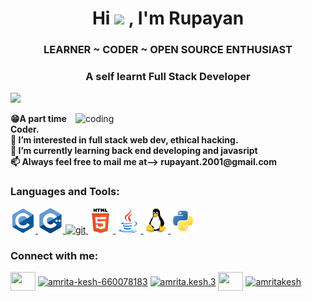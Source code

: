 ### <h1 align="center">Hi <img src="https://raw.githubusercontent.com/micepram/micepram/master/Hi.gif" width="23px"> , I'm Rupayan </h1>
<h3 align="center">LEARNER ~ CODER ~ OPEN SOURCE ENTHUSIAST</h3>
<h3 align="center">A self learnt Full Stack Developer </h3>

<p align="left"> <img src="https://komarev.com/ghpvc/?username=Jazzboy-12&label=Profile%20views&color=0e75b6&style=flat" /> </p>
<img align="right" alt="coding" width="400" src="https://image.myanimelist.net/ui/BQM6jEZ-UJLgGUuvrNkYUCy7FIFKKB9CyLfPqsQX5lvU2OHMFHMPGbBRbscEOk9G4qxryUjrlu73AiQq4aKCHw" >
 

 <b>
😁A part time Coder.<br>
👀 I’m interested in full stack web dev, ethical hacking.<br>
🌱 I’m currently learning back end developing and javasript<br>
📫 Always feel free to mail me at--> rupayant.2001@gmail.com<br>
</b>

<h3 align="left">Languages and Tools:</h3>
<p align="left"> <a href="https://www.cprogramming.com/" target="_blank"> <img src="https://raw.githubusercontent.com/devicons/devicon/master/icons/c/c-original.svg" alt="c" width="40" height="40"/> </a> <a href="https://www.w3schools.com/cpp/" target="_blank"> <img src="https://raw.githubusercontent.com/devicons/devicon/master/icons/cplusplus/cplusplus-original.svg" alt="cplusplus" width="40" height="40"/> </a> <a href="https://git-scm.com/" target="_blank"> <img src="https://www.vectorlogo.zone/logos/git-scm/git-scm-icon.svg" alt="git" width="40" height="40"/> </a> <a href="https://www.w3.org/html/" target="_blank"> <img src="https://raw.githubusercontent.com/devicons/devicon/master/icons/html5/html5-original-wordmark.svg" alt="html5" width="40" height="40"/> </a> <a href="https://www.java.com" target="_blank"> <img src="https://raw.githubusercontent.com/devicons/devicon/master/icons/java/java-original.svg" alt="java" width="40" height="40"/> </a> <a href="https://www.linux.org/" target="_blank"> <img src="https://raw.githubusercontent.com/devicons/devicon/master/icons/linux/linux-original.svg" alt="linux" width="40" height="40"/> </a> <a href="https://www.python.org" target="_blank"> <img src="https://raw.githubusercontent.com/devicons/devicon/master/icons/python/python-original.svg" alt="python" width="40" height="40"/> </a> </p>



<h3 align="left">Connect with me:</h3>
<p align="left">
<a href="https://twitter.com/RupayanThakur" target="blank"><img align="center" src="https://cdn.jsdelivr.net/npm/simple-icons@3.0.1/icons/twitter.svg(https://encrypted-tbn0.gstatic.com/images?q=tbn:ANd9GcTkqXc5aKgGl6xL_00bmYk2_8YwKQRgveuaeEr6WKIjNg&s)" alt="" height="30" width="40" /></a>
<a href="https://www.linkedin.com/in/rupayan-thakur-chakraborty-a71364204/" target="blank"><img align="center" src="https://cdn.jsdelivr.net/npm/simple-icons@3.0.1/icons/linkedin.svg" alt="amrita-kesh-660078183" height="30" width="40" /></a>
<a href="https://www.facebook.com/rupayan.thakurchakraborty" target="blank"><img align="center" src="https://cdn.jsdelivr.net/npm/simple-icons@3.0.1/icons/facebook.svg" alt="amrita.kesh.3" height="30" width="40" /></a>
<a href="https://www.instagram.com/__the_darkdevil__/" target="blank"><img align="center" src="https://cdn.jsdelivr.net/npm/simple-icons@3.0.1/icons/instagram.svg" alt="" height="30" width="40" /></a>
<a href="https://www.codechef.com/users/darkdevil1306" target="blank"><img align="center" src="https://cdn.jsdelivr.net/npm/simple-icons@3.1.0/icons/codechef.svg" alt="amritakesh" height="30" width="40" /></a>
</p>
